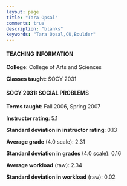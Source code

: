 ```yaml
---
layout: page
title: "Tara Opsal" 
comments: true
description: "blanks"
keywords: "Tara Opsal,CU,Boulder"
---
```

<head>
<script src="https://ajax.googleapis.com/ajax/libs/jquery/2.1.3/jquery.min.js"></script>
<script src="https://dl.dropboxusercontent.com/s/pc42nxpaw1ea4o9/highcharts.js?dl=0"></script>
<!-- <script src="../assets/js/highcharts.js"></script> -->
<style type="text/css">@font-face {
	font-family: "Bebas Neue";
	src: url(https://www.filehosting.org/file/details/544349/BebasNeue Regular.otf) format("opentype");
	}
	h1.Bebas { 
		font-family: "Bebas Neue", Verdana, Tahoma;
	}
</style>
</head>
	   
#### TEACHING INFORMATION

**College**: College of Arts and Sciences

**Classes taught**: SOCY 2031

#### SOCY 2031: SOCIAL PROBLEMS

**Terms taught**: Fall 2006, Spring 2007

**Instructor rating**: 5.1

**Standard deviation in instructor rating**: 0.13

**Average grade** (4.0 scale): 2.31

**Standard deviation in grades** (4.0 scale): 0.16

**Average workload** (raw): 2.34

**Standard deviation in workload** (raw): 0.02

